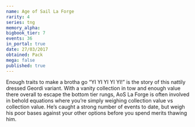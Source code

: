 ```yaml
---
name: Age of Sail La Forge
rarity: 4
series: tng
memory_alpha:
bigbook_tier: 7
events: 36
in_portal: true
date: 27/03/2017
obtained: Pack
mega: false
published: true
---
```


Enough traits to make a brotha go “YI YI YI YI YI!” is the story of this nattily dressed Geordi variant. With a vanity collection in tow and enough value there overall to escape the bottom tier rungs, AoS La Forge is often involved in behold equations where you’re simply weighing collection value vs collection value. He’s caught a strong number of events to date, but weigh his poor bases against your other options before you spend merits thawing him.
